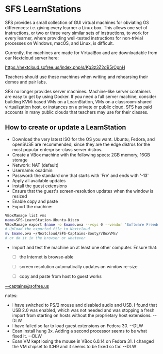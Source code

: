 # SFS LearnStations

SFS provides a small collection of GUI virtual machines for obviating OS differences: i.e. giving every learner a Linux box. This allows one set of instructions, or two or three very similar sets of instructions, to work for every learner, where providing well-tested instructions for non-trivial processes on Windows, macOS, and Linux, is difficult.

Currently, the machines are made for VirtualBox and are downloadable from our Nextcloud server here:

https://nextcloud.sofree.us/index.php/s/Kg3z3Z2dB5rOpnH

Teachers should use these machines when writing and rehearsing their demos and pair labs.

SFS no longer provides server machines. Machine-like server containers are easy to get by using Docker. If you need a full server machine, consider building KVM-based VMs on a LearnStation, VMs on a classroom-shared virtualization host, or instances on a private or public cloud. SFS has paid accounts in many public clouds that teachers may use for their classes.


## How to create or update a LearnStation

* Download the very latest ISO for the OS you want. Ubuntu, Fedora, and openSUSE are recommended, since they are the edge distros for the most popular enterprise-class server distros.
* Create a VBox machine with the following specs: 2GB memory, 16GB storage
* Network: NAT (default)
* Username: osadmin
* Password: the standard one that starts with 'Fre' and ends with '-13'
* Apply all available updates
* Install the guest extensions
* Ensure that the guest's screen-resolution updates when the window is resized
* Enable copy and paste
* Export the machine:
```bash
VBoxManage list vms
name=SFS-LearnStation-Ubuntu-Disco
VBoxManage export $name -o $name.ova --vsys 0 --vendor "Software Freedom School" --vendorurl www.sofree.us --version $( date --iso )
# Upload the exported file to Nextcloud
mv $name.ova ~/Nextcloud/SFS-Captains-Booty/VBoxVMs/
# or do it in the browser or whatever
```
* Import and test the machine on at least one other computer. Ensure that:
    - [ ] the Internet is browse-able
    - [ ] screen resolution automatically updates on window re-size
    - [ ] copy and paste from host to guest works


--captains@sofree.us

notes:
- I have switched to PS/2 mouse and disabled audio and USB. I found that USB 2.0 was enabled, which was not needed and was stopping a fresh import from starting on hosts without the proprietary host extensions. --DLW
- I have failed so far to load guest extensions on Fedora 30. --DLW
- Eoan install hung 3x. Adding a second processor seems to be what fixed it. --DLW
- Eoan VM kept losing the mouse in VBox 6.0.14 on Fedora 31. I changed the VM chipset to ICH9 and it seems to be fixed so far. --DLW
